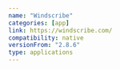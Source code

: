 ```yaml
---
name: "Windscribe"
categories: [app]
link: https://windscribe.com/
compatibility: native
versionFrom: "2.8.6"
type: applications
---
```


